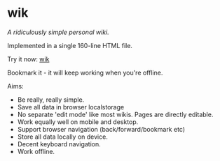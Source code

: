 # wik

*A ridiculously simple personal wiki.*

Implemented in a single 160-line HTML file.

Try it now: <a href="https://cdn.rawgit.com/martinpllu/wik/afb3a7085750130a24c102963644e61e93d2ff73/index.html#Home">wik</a>

Bookmark it - it will keep working when you're offline.

Aims:

* Be really, really simple.
* Save all data in browser localstorage
* No separate 'edit mode' like most wikis. Pages are directly editable.
* Work equally well on mobile and desktop.
* Support browser navigation (back/forward/bookmark etc)
* Store all data locally on device.
* Decent keyboard navigation.
* Work offline.



